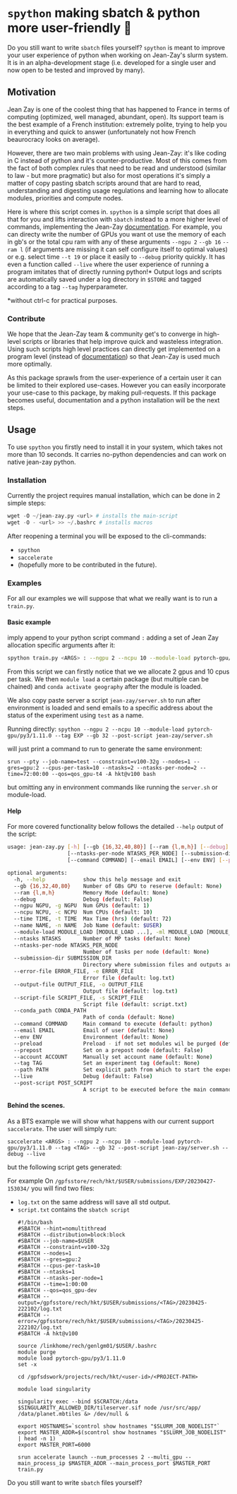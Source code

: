 # `spython` making sbatch & python more user-friendly :revolving_hearts:
Do you still want to write `sbatch` files yourself?
`spython` is meant to improve your user experience of python when working on Jean-Zay's slurm system.
It is in an alpha-development stage (i.e. developed for a single user and now open to be tested and improved by many).

## Motivation
Jean Zay is one of the coolest thing that has happened to France in terms of computing (optimized, well managed, abundant, open). Its support team is the best example of a French institution: extremely polite, trying to help you in everything and quick to answer (unfortunately not how French beaurocracy looks on average). 

However, there are two main problems with using Jean-Zay: it's like coding in C instead of python and it's counter-productive. Most of this comes from the fact of both complex rules that need to be read and understood (similar to law - but more pragmatic) but also for most operations it's simply a matter of copy pasting sbatch scripts around that are hard to read, understanding and digesting usage regulations and learning how to allocate modules, priorities and compute nodes.

Here is where this script comes in. `spython` is a simple script that does all that for you and lifts interaction with `sbatch` instead to a more higher level of commands, implementing the Jean-Zay [documentation](http://www.idris.fr/media/eng/ia/guide_nouvel_utilisateur_ia-eng.pdf). For example, you can directy write the number of GPUs you want ot use the memory of each in gb's or the total cpu ram with any of these arguments `--ngpu 2` `--gb 16` `--ram l` (if arguments are missing it can self configure itself to optimal values) or e.g. select time `--t 19` or place it easily to `--debug` priority quickly. It has even a function called `--live` where the user experience of running a program imitates that of directly running python!* Output logs and scripts are automatically saved under a log directory in `$STORE` and tagged according to a tag `--tag` hyperparameter. 

\*without ctrl-c for practical purposes.

### Contribute
We hope that the Jean-Zay team & community get's to converge in high-level scripts or libraries that help improve quick and wasteless integration. Using such scripts high level practices can directly get implemented on a program level (instead of [documentation](http://www.idris.fr/media/eng/ia/guide_nouvel_utilisateur_ia-eng.pdf)) so that Jean-Zay is used much more optimally.

As this package sprawls from the user-experience of a certain user it can be limited to their explored use-cases. However you can easily incorporate your use-case to this package, by making pull-requests. If this package becomes useful, documentation and a python installation will be the next steps.

## Usage
To use `spython` you firstly need to install it in your system, which takes not more than 10 seconds. It carries no-python dependencies and can work on native jean-zay python.

### Installation
Currently the project requires manual installation, which can be done in 2 simple steps:

```python
wget -O ~/jean-zay.py <url> # installs the main-script
wget -O - <url> >> ~/.bashrc # installs macros
```

After reopening a terminal you will be exposed to the cli-commands: 
- `spython`
- `saccelerate`
- (hopefully more to be contributed in the future).

### Examples
For all our examples we will suppose that what we really want is to run a `train.py`.

#### Basic example
imply append to your python script command `:` adding a set of Jean Zay allocation specific arguments after it:

```bash
spython train.py <ARGS> : --ngpu 2 --ncpu 10 --module-load pytorch-gpu/py3/1.11.0 --tag EXP --gb 32 --env geography --post-script jean-zay/server.sh --email <your-email> --name test
```

From this script we can firstly notice that we we allocate 2 gpus and 10 cpus per task.
We then `module load` a certain package (but multiple can be chained) and `conda activate geography` after the module is loaded.

We also copy paste server a script `jean-zay/server.sh` to run after environment is loaded and send emails to a specific address about the status of the experiment using `test` as a name.

Running directly:
`spython --ngpu 2 --ncpu 10 --module-load pytorch-gpu/py3/1.11.0 --tag EXP --gb 32 --post-script jean-zay/server.sh`

will just print a command to run to generate the same environment:

`srun --pty --job-name=test --constraint=v100-32g --nodes=1 --gres=gpu:2 --cpus-per-task=10 --ntasks=2 --ntasks-per-node=2 --time=72:00:00 --qos=qos_gpu-t4 -A hkt@v100 bash`

but omitting any in environment commands like running the `server.sh` or module-load.

#### Help
For more covered functionality below follows the detailed `--help` output of the script:

```bash
usage: jean-zay.py [-h] [--gb {16,32,40,80}] [--ram {l,m,h}] [--debug] [--ngpu NGPU] [--ncpu NCPU] [--time TIME] [--name NAME] [--module-load MODULE_LOAD [MODULE_LOAD ...]] [--ntasks NTASKS]
                   [--ntasks-per-node NTASKS_PER_NODE] [--submission-dir SUBMISSION_DIR] [--error-file ERROR_FILE] [--output-file OUTPUT_FILE] [--script-file SCRIPT_FILE] [--conda_path CONDA_PATH]
                   [--command COMMAND] [--email EMAIL] [--env ENV] [--preload] [--prepost] [--account ACCOUNT] [--tag TAG] [--path PATH] [--live] [--post-script POST_SCRIPT]

optional arguments:
  -h, --help            show this help message and exit
  --gb {16,32,40,80}    Number of GBs GPU to reserve (default: None)
  --ram {l,m,h}         Memory Mode (default: None)
  --debug               Debug (default: False)
  --ngpu NGPU, -g NGPU  Num GPUs (default: 1)
  --ncpu NCPU, -c NCPU  Num CPUs (default: 10)
  --time TIME, -t TIME  Max Time (hrs) (default: 72)
  --name NAME, -n NAME  Job Name (default: $USER)
  --module-load MODULE_LOAD [MODULE_LOAD ...], -ml MODULE_LOAD [MODULE_LOAD ...]
  --ntasks NTASKS       Number of MP tasks (default: None)
  --ntasks-per-node NTASKS_PER_NODE
                        Number of tasks per node (default: None)
  --submission-dir SUBMISSION_DIR
                        Directory where submission files and outputs are stored (default: None)
  --error-file ERROR_FILE, -e ERROR_FILE
                        Error file (default: log.txt)
  --output-file OUTPUT_FILE, -o OUTPUT_FILE
                        Output file (default: log.txt)
  --script-file SCRIPT_FILE, -s SCRIPT_FILE
                        Script file (default: script.txt)
  --conda_path CONDA_PATH
                        Path of conda (default: None)
  --command COMMAND     Main command to execute (default: python)
  --email EMAIL         Email of user (default: None)
  --env ENV             Environment (default: None)
  --preload             Preload - if not set modules wil be purged (default: True)
  --prepost             Set on a prepost node (default: False)
  --account ACCOUNT     Manually set account name (default: None)
  --tag TAG             Set an experiment tag (default: None)
  --path PATH           Set explicit path from which to start the experiment (default: os.getcwd())
  --live                Debug (default: False)
  --post-script POST_SCRIPT
                        A script to be executed before the main command (default: None)
```

#### Behind the scenes.
As a BTS example we will show what happens with our current support `saccelerate`.
The user will simply run:

`saccelerate <ARGS> : --ngpu 2 --ncpu 10 --module-load pytorch-gpu/py3/1.11.0 --tag <TAG> --gb 32 --post-script jean-zay/server.sh --debug --live`

but the following script gets generated:

For example 
On `/gpfsstore/rech/hkt/$USER/submissions/EXP/20230427-153034/` you will find two files: 
- `log.txt` on the same address will save all std output.
- `script.txt` contains the `sbatch script`
	```
	#!/bin/bash
  #SBATCH --hint=nomultithread
  #SBATCH --distribution=block:block
  #SBATCH --job-name=$USER
  #SBATCH --constraint=v100-32g
  #SBATCH --nodes=1
  #SBATCH --gres=gpu:2
  #SBATCH --cpus-per-task=10
  #SBATCH --ntasks=1
  #SBATCH --ntasks-per-node=1
  #SBATCH --time=1:00:00
  #SBATCH --qos=qos_gpu-dev
  #SBATCH --output=/gpfsstore/rech/hkt/$USER/submissions/<TAG>/20230425- 222102/log.txt
  #SBATCH --error=/gpfsstore/rech/hkt/$USER/submissions/<TAG>/20230425-222102/log.txt
  #SBATCH -A hkt@v100
  
  source /linkhome/rech/genlgm01/$USER/.bashrc
  module purge
  module load pytorch-gpu/py3/1.11.0
  set -x

  cd /gpfsdswork/projects/rech/hkt/<user-id>/<PROJECT-PATH>

  module load singularity

  singularity exec --bind $SCRATCH:/data $SINGULARITY_ALLOWED_DIR/tileserver.sif node /usr/src/app/ /data/planet.mbtiles &> /dev/null &

  export HOSTNAMES=`scontrol show hostnames "$SLURM_JOB_NODELIST"`
  export MASTER_ADDR=$(scontrol show hostnames "$SLURM_JOB_NODELIST" | head -n 1)
  export MASTER_PORT=6000

  srun accelerate launch --num_processes 2 --multi_gpu --main_process_ip $MASTER_ADDR --main_process_port $MASTER_PORT train.py 
  ```

Do you still want to write `sbatch` files yourself?
